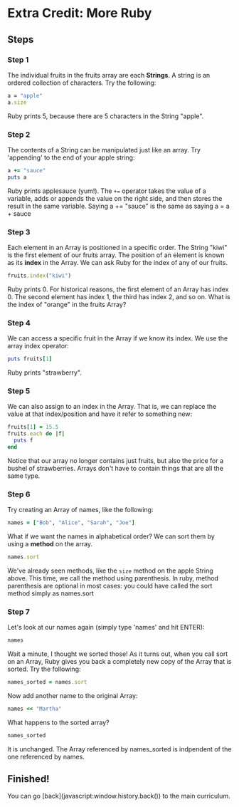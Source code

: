 # Extra Credit: More Ruby

## Steps

### Step 1
The individual fruits in the fruits array are each **Strings**. A string is an
ordered collection of characters. Try the following:

```ruby
a = "apple"
a.size
```

Ruby prints 5, because there are 5 characters in the String "apple".

### Step 2
The contents of a String can be manipulated just like an array. Try 'appending'
to the end of your apple string:

```ruby
a += "sauce"
puts a
```

Ruby prints applesauce (yum!). The `+=` operator takes the value of a variable,
adds or appends the value on the right side, and then stores the result in the
same variable. Saying a += "sauce" is the same as saying a = a + sauce

### Step 3
Each element in an Array is positioned in a specific order. The String "kiwi" is
the first element of our fruits array. The position of an element is known as
its **index** in the Array. We can ask Ruby for the index of any of our fruits.

```ruby
fruits.index("kiwi")
```

Ruby prints 0. For historical reasons, the first element of an Array has index
0. The second element has index 1, the third has index 2, and so on. What is the
index of "orange" in the fruits Array?

### Step 4
We can access a specific fruit in the Array if we know its index. We use the
array index operator:

```ruby
puts fruits[1]
```

Ruby prints "strawberry".

### Step 5
We can also assign to an index in the Array. That is, we can replace the value
at that index/position and have it refer to something new:

```ruby
fruits[1] = 15.5
fruits.each do |f|
  puts f
end
```

Notice that our array no longer contains just fruits, but also the price for a
bushel of strawberries. Arrays don't have to contain things that are all the
same type.

### Step 6
Try creating an Array of names, like the following:

```ruby
names = ["Bob", "Alice", "Sarah", "Joe"]
```

What if we want the names in alphabetical order? We can sort them by using a
**method** on the array.

```ruby
names.sort
```

We've already seen methods, like the `size` method on the apple String above.
This time, we call the method using parenthesis. In ruby, method parenthesis are
optional in most cases: you could have called the sort method simply as names.sort

### Step 7
Let's look at our names again (simply type 'names' and hit ENTER):

```ruby
names
```

Wait a minute, I thought we sorted those! As it turns out, when you call sort on
an Array, Ruby gives you back a completely new copy of the Array that is sorted.
Try the following:

```ruby
names_sorted = names.sort
```

Now add another name to the original Array:

```ruby
names << "Martha"
```

What happens to the sorted array?

```ruby
names_sorted
```

It is unchanged. The Array referenced by names_sorted is indpendent of the one
referenced by names.

## Finished!

You can go [back](javascript:window.history.back(\)) to the main curriculum.
